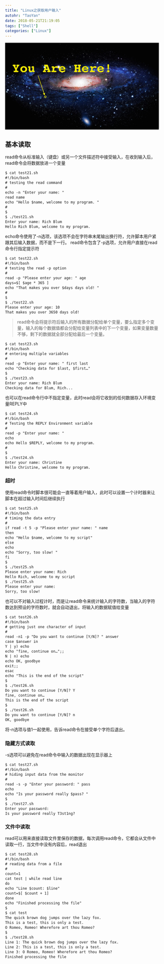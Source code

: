 ```yaml
---
title: "Linux之获取用户输入"
autohr: "TaoYan"
date: 2018-05-21T21:19:05
tags: ["Shell"]
categories: ["Linux"]
---
```


![mark](https://github.com/YTLogos/Pic_blog/blob/master/CGbkeLBFc9.png?raw=true)
<!--more-->

## 基本读取

read命令从标准输入（键盘）或另一个文件描述符中接受输入，在收到输入后，read命令会将数据放进一个变量

```
$ cat test21.sh
#!/bin/bash
# testing the read command
#
echo -n "Enter your name: "
read name
echo "Hello $name, welcome to my program. "
#
$
$ ./test21.sh
Enter your name: Rich Blum
Hello Rich Blum, welcome to my program.
```

echo命令使用了-n选项，该选项不会在字符串末尾输出换行符，允许脚本用户紧跟其后输入数据，而不是下一行。
read命令包含了-p选项，允许用户直接在read命令行指定提示符

```
$ cat test22.sh
#!/bin/bash
# testing the read -p option
#
read -p "Please enter your age: " age
days=$[ $age * 365 ]
echo "That makes you over $days days old! "
#
$
$ ./test22.sh
Please enter your age: 10
That makes you over 3650 days old!
```

> read命令会将提示符后输入的所有数据分配给单个变量，要么指定多个变量，输入的每个数据值都会分配给变量列表中的下一个变量，如果变量数量不够，剩下的数据就全部分配给最后一个变量。

```
$ cat test23.sh
#!/bin/bash
# entering multiple variables
#
read -p "Enter your name: " first last
echo "Checking data for $last, $first…"
$
$ ./test23.sh
Enter your name: Rich Blum
Checking data for Blum, Rich...
```

也可以在read命令行中不指定变量，此时read会将它收到的任何数据存入环境变量REPLY中

```
$ cat test24.sh
#!/bin/bash
# Testing the REPLY Environment variable
#
read -p "Enter your name: "
echo
echo Hello $REPLY, welcome to my program.
#
$
$ ./test24.sh
Enter your name: Christine
Hello Christine, welcome to my program.
```

### 超时

使用read命令时脚本很可能会一直等着用户输入，此时可以设置一个计时器来让脚本在超过输入时间后继续执行

```
$ cat test25.sh
#!/bin/bash
# timing the data entry
#
if read -t 5 -p "Please enter your name: " name
then
echo "Hello $name, welcome to my script"
else
echo
echo "Sorry, too slow! "
fi
$
$ ./test25.sh
Please enter your name: Rich
Hello Rich, welcome to my script
$ ./test25.sh
Please enter your name:
Sorry, too slow!
```

也可以不对输入过程计时，而是让read命令来统计输入的字符数，当输入的字符数达到预设的字符数时，就会自动退出，将输入的数据赋值给变量

```
$ cat test26.sh
#!/bin/bash
# getting just one character of input
#
read -n1 -p "Do you want to continue [Y/N]? " answer
case $answer in
Y | y) echo
echo "fine, continue on…";;
N | n) echo
echo OK, goodbye
exit;;
esac
echo "This is the end of the script"
$
$ ./test26.sh
Do you want to continue [Y/N]? Y
fine, continue on…
This is the end of the script
$
$ ./test26.sh
Do you want to continue [Y/N]? n
OK, goodbye
```

将-n选项与值1一起使用，告诉read命令在接受单个字符后退出。

### 隐藏方式读取

-s选项可以避免在read命令中输入的数据出现在显示器上

```
$ cat test27.sh
#!/bin/bash
# hiding input data from the monitor
#
read -s -p "Enter your password: " pass
echo
echo "Is your password really $pass? "
$
$ ./test27.sh
Enter your password:
Is your password really T3st1ng?
```

### 文件中读取
read可以用来直接读取文件里保存的数据，每次调用read命令，它都会从文件中读取一行，当文件中没有内容后，read退出

```
$ cat test28.sh
#!/bin/bash
# reading data from a file
#
count=1
cat test | while read line
do
echo "Line $count: $line"
count=$[ $count + 1]
done
echo "Finished processing the file"
$
$ cat test
The quick brown dog jumps over the lazy fox.
This is a test, this is only a test.
O Romeo, Romeo! Wherefore art thou Romeo?
$
$ ./test28.sh
Line 1: The quick brown dog jumps over the lazy fox.
Line 2: This is a test, this is only a test.
Line 3: O Romeo, Romeo! Wherefore art thou Romeo?
Finished processing the file
```
